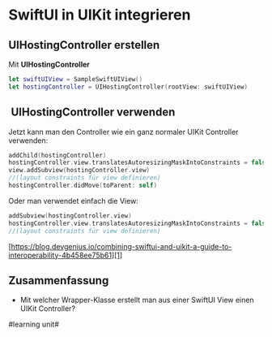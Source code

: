 # SwiftUI in UIKit integrieren

## UIHostingController erstellen

Mit **UIHostingController**

```swift
let swiftUIView = SampleSwiftUIView()
let hostingController = UIHostingController(rootView: swiftUIView)
```

##  UIHostingController verwenden
Jetzt kann man den Controller wie ein ganz normaler UIKit Controller verwenden:

```swift
addChild(hostingController)
hostingController.view.translatesAutoresizingMaskIntoConstraints = false
view.addSubview(hostingController.view)
//(layout constraints für view definieren)
hostingController.didMove(toParent: self)
```

Oder man verwendet einfach die View:

```swift
addSubview(hostingController.view)
hostingController.view.translatesAutoresizingMaskIntoConstraints = false
//(layout constraints für view definieren)
```

[https://blog.devgenius.io/combining-swiftui-and-uikit-a-guide-to-interoperability-4b458ee75b61][1]


## Zusammenfassung
- Mit welcher Wrapper-Klasse erstellt man aus einer SwiftUI View einen UIKit Controller?

[1]:	https://blog.devgenius.io/combining-swiftui-and-uikit-a-guide-to-interoperability-4b458ee75b61

#learning unit#